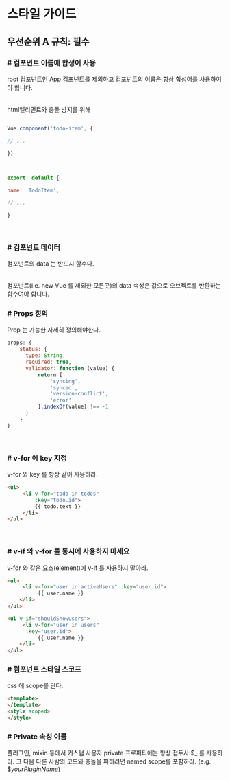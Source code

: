 # 스타일 가이드

## 우선순위 A 규칙: 필수

### # 컴포넌트 이름에 합성어 사용
root 컴포넌트인 App 컴포넌트를 제외하고 컴포넌트의 이름은 항상 합성어를 사용하여야 합니다.

<br>
html엘리먼트와 충돌 방지를 위해

```javascript

Vue.component('todo-item', {

// ...

})

  

export  default {

name: 'TodoItem',

// ...

}

```

  

<br>

  

### # 컴포넌트 데이터

  

컴포넌트의 data 는 반드시 함수다.

<br>
컴포넌트(i.e. new Vue 를 제외한 모든곳)의 data 속성은 값으로 오브젝트를 반환하는 함수여야 합니다.

### # Props 정의

Prop 는 가능한 자세히 정의해야한다.

```javascript
props: {  
    status: {  
      type: String,  
	  required: true,  
	  validator: function (value) {  
          return [  
              'syncing',  
			  'synced',  
			  'version-conflict',  
			  'error'  
		  ].indexOf(value) !== -1  
	  }  
    }  
}
```
<br>

### # v-for 에 key 지정

v-for 와 key 를 항상 같이 사용하라.
```html
<ul>  
	 <li v-for="todo in todos"  
		 :key="todo.id">  
		 {{ todo.text }}  
	 </li>  
</ul>
```

<br>

### # v-if 와 v-for 를 동시에 사용하지 마세요

v-for 와 같은 요소(element)에 v-if 를 사용하지 말아라.

```html
<ul>  
	 <li v-for="user in activeUsers" :key="user.id">  
		  {{ user.name }}  
    </li>  
</ul>
```

```html
<ul v-if="shouldShowUsers">  
	 <li v-for="user in users"  
	  :key="user.id">  
		  {{ user.name }}  
    </li>  
</ul>
```

### # 컴포넌트 스타일 스코프

css 에 scope를 단다.

```html
<template>
</template>
<style scoped>
</style>
```

### # Private 속성 이름

플러그인, mixin 등에서 커스텀 사용자 private 프로퍼티에는 항상 접두사 $_ 를 사용하라. 그 다음 다른 사람의 코드와 충돌을 피하려면 named scope를 포함하라. (e.g. $_yourPluginName_)